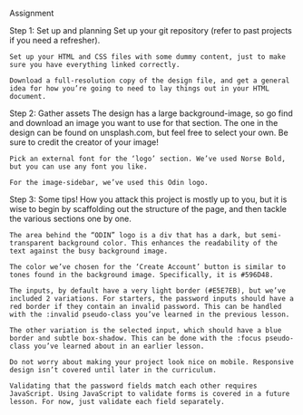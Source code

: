 Assignment

Step 1: Set up and planning
    Set up your git repository (refer to past projects if you need a refresher).
    
    Set up your HTML and CSS files with some dummy content, just to make sure you have everything linked correctly.
    
    Download a full-resolution copy of the design file, and get a general idea for how you’re going to need to lay things out in your HTML document.

Step 2: Gather assets
    The design has a large background-image, so go find and download an image you want to use for that section. The one in the design can be found on unsplash.com, but feel free to select your own. Be sure to credit the creator of your image!

    Pick an external font for the ‘logo’ section. We’ve used Norse Bold, but you can use any font you like.
    
    For the image-sidebar, we’ve used this Odin logo.

Step 3: Some tips!
    How you attack this project is mostly up to you, but it is wise to begin by scaffolding out the structure of the page, and then tackle the various sections one by one.

    The area behind the “ODIN” logo is a div that has a dark, but semi-transparent background color. This enhances the readability of the text against the busy background image.

    The color we’ve chosen for the ‘Create Account’ button is similar to tones found in the background image. Specifically, it is #596D48.

    The inputs, by default have a very light border (#E5E7EB), but we’ve included 2 variations. For starters, the password inputs should have a red border if they contain an invalid password. This can be handled with the :invalid pseudo-class you’ve learned in the previous lesson.

    The other variation is the selected input, which should have a blue border and subtle box-shadow. This can be done with the :focus pseudo-class you’ve learned about in an earlier lesson.

    Do not worry about making your project look nice on mobile. Responsive design isn’t covered until later in the curriculum.

    Validating that the password fields match each other requires JavaScript. Using JavaScript to validate forms is covered in a future lesson. For now, just validate each field separately.